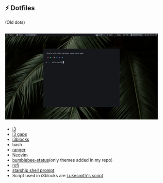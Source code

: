 ## ⚡ Dotfiles
(Old dots)

<!--![i3](https://github.com/tsjazil/i3-dotfiles/blob/master/gallery/i3blocks.png)-->
![my-setup](https://raw.githubusercontent.com/tsjazil/i3-dotfiles/master/gallery/navytheme.png)
---
* [i3](https://github.com/i3/i3)
* [i3 gaps](https://github.com/Airblader/i3)
* [i3blocks](https://github.com/vivien/i3blocks)
* bash
* [ranger](https://github.com/ranger/ranger)
* [Neovim](https://github.com/neovim/neovim)
* [bumblebee-status](https://github.com/tobi-wan-kenobi/bumblebee-status)(only themes added in my repo)
* [rofi](https://github.com/davatorium/rofi)
* [starship shell prompt](https://github.com/starship/starship)
* Script used in i3blocks are [Lukesmith's script](https://github.com/LukeSmithxyz/voidrice/tree/master/.local/bin/statusbar)
